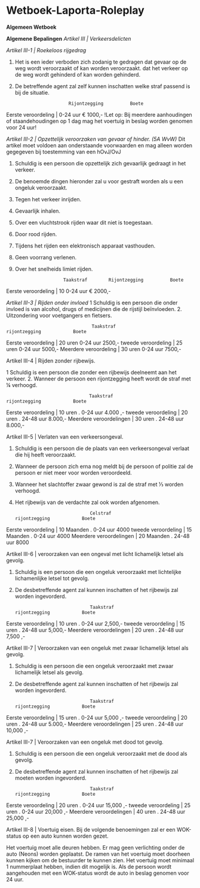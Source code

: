 # Wetboek-Laporta-Roleplay
**Algemeen Wetboek**

**Algemene Bepalingen**
*Artikel III | Verkeersdelicten*

*Artikel III-1 | Roekeloos rijgedrag*

1. Het is een ieder verboden zich zodanig te gedragen dat gevaar op de weg wordt veroorzaakt of kan worden veroorzaakt. dat het verkeer op de weg wordt gehinderd of kan worden gehinderd.
2. De betreffende agent zal zelf kunnen inschatten welke straf passend is bij de situatie. 


                           Rijontzegging          Boete
     

Eerste veroordeling     |  0-24 uur               € 1000,- 
!Let op: Bij meerdere aanhoudingen of staandehoudingen op 1 dag mag het voertuig in beslag worden genomen voor 24 uur!


*Artikel III-2 | Opzettelijk veroorzaken van gevaar of hinder. (5A WvW)*
Dit artikel moet voldoen aan onderstaande voorwaarden en mag alleen worden gegegeven bij toestemming van een hOvJ/OvJ
1. Schuldig is een persoon die opzettelijk zich gevaarlijk gedraagt in het verkeer.
2. De benoemde dingen hieronder zal u voor gestraft worden als u een ongeluk veroorzaakt.
3.  Tegen het verkeer inrijden.
4. Gevaarlijk inhalen.
5. Over een vluchtstrook rijden waar dit niet is toegestaan.
6. Door rood rijden.
7. Tijdens het rijden een elektronisch apparaat vasthouden.
8. Geen voorrang verlenen.
9. Over het snelheids limiet rijden.

                         Taakstraf        Rijontzegging          Boete
     

Eerste veroordeling  |   10               0-24  uur              € 2000,-


*Artikel III-3 | Rijden onder invloed*
1 Schuldig is een persoon die onder invloed is van alcohol, drugs of medicijnen die de rijstijl beïnvloeden.
2. Uitzondering voor voetgangers en fietsers.

                                    Taakstraf                  rijontzegging            Boete
     

Eerste veroordeling          |  20 uren                       0-24    uur               	2500,- 
tweede veroordeling         |  25 uren                       0-24    uur 		5000,-
Meerdere veroordeling	|  30 uren		       0-24    uur 		7500,-					


Artikel III-4 | Rijden zonder rijbewijs.

1 Schuldig is een persoon die zonder een rijbewijs deelneemt aan het verkeer.
2. Wanneer de persoon een rijontzegging heeft wordt de straf met ¼ verhoogd.

                                   Taakstraf                  rijontzegging            Boete
     
Eerste veroordeling          |  10 uren                       .       0-24  uur           	4.000 ,- 
tweede veroordeling         |  20 uren                       .     24-48  uur           	8.000,-
Meerdere veroordelingen |  30 uren                       .     24-48  uur          	8.000,-         






Artikel III-5 | Verlaten van een verkeersongeval.

1. Schuldig is een persoon die de plaats van een verkeersongeval verlaat die hij heeft veroorzaakt.
2. Wanneer de persoon zich erna nog meldt bij de persoon of politie zal de persoon er niet meer voor worden veroordeeld. 
3. Wanneer het slachtoffer zwaar gewond is zal de straf met ⅓ worden verhoogd.
4. Het rijbewijs van de verdachte zal ook worden afgenomen.

                                   Celstraf                   rijontzegging            Boete
     

Eerste veroordeling          |  10 Maanden          .     0-24  uur          		 4000
tweede veroordeling         |  15 Maanden          .     0-24  uur           	4000
Meerdere veroordelingen |  20 Maanden          .    24-48  uur          	 8000        


Artikel III-6 | veroorzaken van een ongeval met licht lichamelijk letsel als gevolg.

1. Schuldig is een persoon die een ongeluk veroorzaakt met lichtelijke lichamenlijke letsel tot gevolg.
2. De desbetreffende agent zal kunnen inschatten of het rijbewijs zal worden ingevorderd. 

                                   Taakstraf                  rijontzegging            Boete
     
Eerste veroordeling          |  10 uren                       .       0-24  uur           2,500,-
tweede veroordeling         |  15 uren                       .     24-48  uur           5,000,-
Meerdere veroordelingen |  20 uren                       .     24-48  uur           7,500 ,-         







Artikel III-7 | Veroorzaken van een ongeluk met zwaar lichamelijk letsel als gevolg.

1. Schuldig is een persoon die een ongeluk veroorzaakt met zwaar lichamelijk letsel als gevolg.
2. De desbetreffende agent zal kunnen inschatten of het rijbewijs zal worden ingevorderd. 

                                   Taakstraf                  rijontzegging            Boete
     
Eerste veroordeling          |  15 uren                       .       0-24  uur           5,000 ,- 
tweede veroordeling         |  20 uren                       .     24-48  uur           5.000,-
Meerdere veroordelingen |  25 uren                       .     24-48  uur          10,000 ,-         



Artikel III-7 | Veroorzaken van een ongeluk met dood tot gevolg.

1.  Schuldig is een persoon die een ongeluk veroorzaakt met de dood als gevolg.

2. De desbetreffende agent zal kunnen inschatten of het rijbewijs zal moeten worden ingevorderd. 

                                   Taakstraf                  rijontzegging            Boete
     
Eerste veroordeling          |  20 uren          .     0-24  uur            15,000 ,- 
tweede veroordeling         |  25 uren          .     0-24  uur            20,000 ,-
Meerdere veroordelingen |  40 uren          .    24-48  uur           25,000 ,-         









Artikel III-8 | Voertuig eisen.
Bij de volgende benoemingen zal er een WOK-status op een auto kunnen worden gezet.

Het voertuig moet alle deuren hebben.
Er mag geen verlichting onder de auto (Neons) worden geplaatst.
 De ramen van het voertuig moet doorheen kunnen kijken om de bestuurder te kunnen zien.
Het voertuig moet minimaal 1 nummerplaat hebben, indien dit mogelijk is.
Als de persoon wordt aangehouden met een WOK-status wordt de auto in beslag genomen voor 24 uur.
